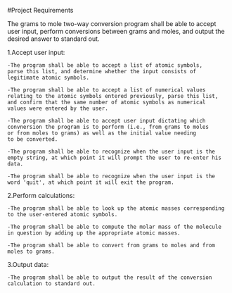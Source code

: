 #Project Requirements

The grams to mole two-way conversion program shall be able to accept user
input, perform conversions between grams and moles, and output the desired
answer to standard out.

1.Accept user input:

    -The program shall be able to accept a list of atomic symbols,
    parse this list, and determine whether the input consists of
    legitimate atomic symbols.

    -The program shall be able to accept a list of numerical values
    relating to the atomic symbols entered previously, parse this list,
    and confirm that the same number of atomic symbols as numerical
    values were entered by the user.

    -The program shall be able to accept user input dictating which
    convnersion the program is to perform (i.e., from grams to moles
    or from moles to grams) as well as the initial value needing
    to be converted.

    -The program shall be able to recognize when the user input is the
    empty string, at which point it will prompt the user to re-enter his
    data.

    -The program shall be able to recognize when the user input is the
    word 'quit', at which point it will exit the program.

2.Perform calculations:

    -The program shall be able to look up the atomic masses corresponding
    to the user-entered atomic symbols.

    -The program shall be able to compute the molar mass of the molecule
    in question by adding up the appropriate atomic masses.

    -The program shall be able to convert from grams to moles and from
    moles to grams.

3.Output data:

    -The program shall be able to output the result of the conversion
    calculation to standard out.


